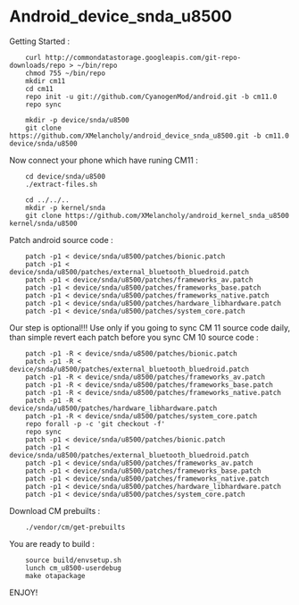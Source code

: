 # Android_device_snda_u8500

Getting Started :

		curl http://commondatastorage.googleapis.com/git-repo-downloads/repo > ~/bin/repo
		chmod 755 ~/bin/repo
		mkdir cm11
		cd cm11
		repo init -u git://github.com/CyanogenMod/android.git -b cm11.0
		repo sync

		mkdir -p device/snda/u8500
		git clone https://github.com/XMelancholy/android_device_snda_u8500.git -b cm11.0 device/snda/u8500

Now connect your phone which have runing CM11 :

		cd device/snda/u8500
		./extract-files.sh

		cd ../../..
		mkdir -p kernel/snda
		git clone https://github.com/XMelancholy/android_kernel_snda_u8500 kernel/snda/u8500


Patch android source code :

		patch -p1 < device/snda/u8500/patches/bionic.patch
		patch -p1 < device/snda/u8500/patches/external_bluetooth_bluedroid.patch
		patch -p1 < device/snda/u8500/patches/frameworks_av.patch
		patch -p1 < device/snda/u8500/patches/frameworks_base.patch
		patch -p1 < device/snda/u8500/patches/frameworks_native.patch
		patch -p1 < device/snda/u8500/patches/hardware_libhardware.patch
		patch -p1 < device/snda/u8500/patches/system_core.patch



Our step is optional!!! Use only if you going to sync CM 11 source code daily, than simple revert each patch before you sync CM 10 source code :

		patch -p1 -R < device/snda/u8500/patches/bionic.patch
		patch -p1 -R < device/snda/u8500/patches/external_bluetooth_bluedroid.patch
		patch -p1 -R < device/snda/u8500/patches/frameworks_av.patch
		patch -p1 -R < device/snda/u8500/patches/frameworks_base.patch
		patch -p1 -R < device/snda/u8500/patches/frameworks_native.patch
		patch -p1 -R < device/snda/u8500/patches/hardware_libhardware.patch
		patch -p1 -R < device/snda/u8500/patches/system_core.patch
		repo forall -p -c 'git checkout -f'
		repo sync
		patch -p1 < device/snda/u8500/patches/bionic.patch
		patch -p1 < device/snda/u8500/patches/external_bluetooth_bluedroid.patch
		patch -p1 < device/snda/u8500/patches/frameworks_av.patch
		patch -p1 < device/snda/u8500/patches/frameworks_base.patch
		patch -p1 < device/snda/u8500/patches/frameworks_native.patch
		patch -p1 < device/snda/u8500/patches/hardware_libhardware.patch
		patch -p1 < device/snda/u8500/patches/system_core.patch


Download CM prebuilts : 

		./vendor/cm/get-prebuilts

You are ready to build :

		source build/envsetup.sh
		lunch cm_u8500-userdebug
		make otapackage

ENJOY!

